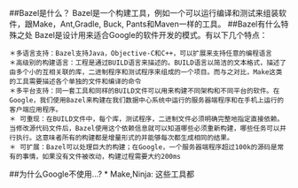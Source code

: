 ##Bazel是什么？
Bazel是一个构建工具，例如一个可以运行编译和测试来组装软件，跟Make，Ant,Gradle, Buck, Pants和Maven一样的工具。
##Bazel有什么特殊之处
Bazel是设计用来适合Google的软件开发的模式。有以下几个特点：

	＊多语言支持：Bazel支持Java，Objective-C和C++，可以扩展来支持任意的编程语言
	＊高级别的构建语言：工程是通过BUILD语言来描述的。BUILD语言以简洁的文本格式，描述了由多个小的互相关联的库，二进制程序和测试程序来组成的一个项目。而与之对比，Make这类的工具需要描述各个单独的文件和编译的命令
	＊多平台支持：同一套工具和同样的BUILD文件可以用来构建不同架构和不同平台的软件。在Google，我们使用Bazel来构建在我们数据中心系统中运行的服务器端程序和在手机上运行的客户端应用程序。
	＊ 可重现：在BUILD文件中，每个库，测试程序，二进制文件必须明确完整地指定直接依赖。当修改源代码文件后，Bazel使用这个依赖信息就可以知道哪些必须重新构建，哪些任务可以并行执行。这意味者所有的构建都是增量形式的并能够每次都生成相同的结果。
	＊ 可扩展：Bazel可以处理巨大的构建；在Google，一个服务器端程序超过100k的源码是常有的事情，如果没有文件被改动，构建过程需要大约200ms

##为什么Google不使用...?
	* Make,Ninja: 这些工具都